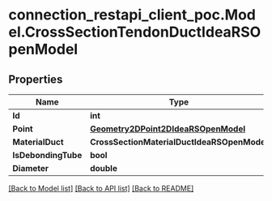 # connection_restapi_client_poc.Model.CrossSectionTendonDuctIdeaRSOpenModel

## Properties

Name | Type | Description | Notes
------------ | ------------- | ------------- | -------------
**Id** | **int** |  | [optional] 
**Point** | [**Geometry2DPoint2DIdeaRSOpenModel**](Geometry2DPoint2DIdeaRSOpenModel.md) |  | [optional] 
**MaterialDuct** | **CrossSectionMaterialDuctIdeaRSOpenModel** |  | [optional] 
**IsDebondingTube** | **bool** |  | [optional] 
**Diameter** | **double** |  | [optional] 

[[Back to Model list]](../README.md#documentation-for-models) [[Back to API list]](../README.md#documentation-for-api-endpoints) [[Back to README]](../README.md)

